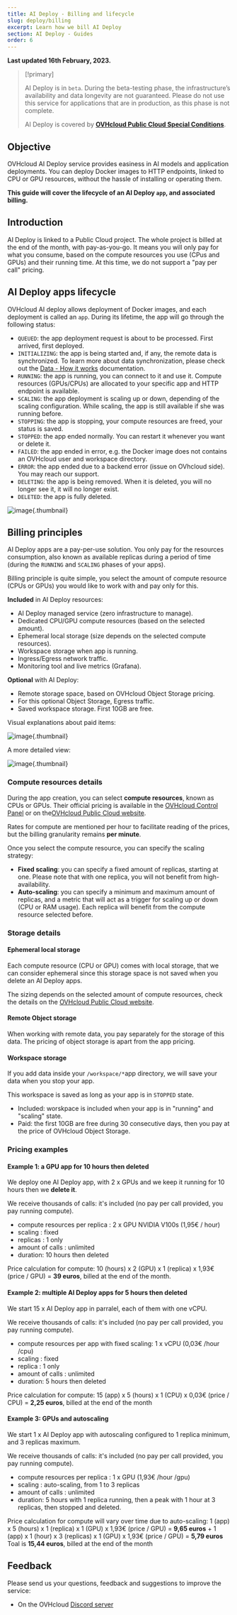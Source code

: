 ```yaml
---
title: AI Deploy - Billing and lifecycle
slug: deploy/billing
excerpt: Learn how we bill AI Deploy
section: AI Deploy - Guides
order: 6
---
```


**Last updated 16th February, 2023.**

> [!primary]
>
> AI Deploy is in `beta`. During the beta-testing phase, the infrastructure’s availability and data longevity are not guaranteed. Please do not use this service for applications that are in production, as this phase is not complete.
>
> AI Deploy is covered by **[OVHcloud Public Cloud Special Conditions](https://storage.gra.cloud.ovh.net/v1/AUTH_325716a587c64897acbef9a4a4726e38/contracts/d2a208c-Conditions_particulieres_OVH_Stack-WE-9.0.pdf)**.
>

## Objective

OVHcloud AI Deploy service provides easiness in AI models and application deployments. You can deploy Docker images to HTTP endpoints, linked to CPU or GPU resources, without the hassle of installing or operating them. 

**This guide will cover the lifecycle of an AI Deploy `app`, and associated billing.**

## Introduction

AI Deploy is linked to a Public Cloud project. The whole project is billed at the end of the month, with pay-as-you-go. It means you will only pay for what you consume, based on the compute resources you use (CPus and GPUs) and their running time. At this time, we do not support a "pay per call" pricing.

## AI Deploy apps lifecycle

OVHcloud AI deploy allows deployment of Docker images, and each deployment is called an `app`. 
During its lifetime, the app will go through the following status:

- `QUEUED`: the app deployment request is about to be processed. First arrived, first deployed.
- `INITIALIZING`: the app is being started and, if any, the remote data is synchronized. To learn more about data synchronization, please check out the [Data - How it works](https://docs.ovh.com/gb/en/publiccloud/ai/data/#how-it-works) documentation.
- `RUNNING`: the app is running, you can connect to it and use it. Compute resources (GPUs/CPUs) are allocated to your specific app and HTTP endpoint is available.
- `SCALING`: the app deployment is scaling up or down, depending of the scaling configuration. While scaling, the app is still available if she was running before.
- `STOPPING`: the app is stopping, your compute resources are freed, your status is saved.
- `STOPPED`: the app ended normally. You can restart it whenever you want or delete it.
- `FAILED`: the app ended in error, e.g. the Docker image does not contains an OVHcloud user and workspace directory.
- `ERROR`: the app ended due to a backend error (issue on OVhcloud side). You may reach our support.
- `DELETING`: the app is being removed. When it is deleted, you will no longer see it, it will no longer exist.
- `DELETED`: the app is fully deleted.

![image](images/ai.deploy.lifecycle.png){.thumbnail}

## Billing principles

AI Deploy apps are a pay-per-use solution. You only pay for the resources consumption, also known as available replicas during a period of time (during the `RUNNING` and `SCALING` phases of your apps).

Billing principle is quite simple, you select the amount of compute resource (CPUs or GPUs) you would like to work with and pay only for this.

**Included** in AI Deploy resources:

- AI Deploy managed service (zero infrastructure to manage).
- Dedicated CPU/GPU compute resources (based on the selected amount).
- Ephemeral local storage (size depends on the selected compute resources).
- Workspace storage when app is running.
- Ingress/Egress network traffic.
- Monitoring tool and live metrics (Grafana).

**Optional** with AI Deploy:

- Remote storage space, based on OVHcloud Object Storage pricing.
- For this optional Object Storage, Egress traffic.
- Saved workspace storage. First 10GB are free.

Visual explanations about paid items:

![image](images/ai.deploy.items.png){.thumbnail}

A more detailed view:

![image](images/ai.deploy.billing.png){.thumbnail}

### Compute resources details

During the app creation, you can select **compute resources**, known as CPUs or GPUs.
Their official pricing is available in the [OVHcloud Control Panel](https://www.ovh.com/auth/?action=gotomanager&from=https://www.ovh.co.uk/&ovhSubsidiary=GB) or on the[OVHcloud Public Cloud website](https://www.ovhcloud.com/en-gb/public-cloud/prices/).

Rates for compute are mentioned per hour to facilitate reading of the prices, but the billing granularity remains **per minute**.

Once you select the compute resource, you can specify the scaling strategy:

- **Fixed scaling**: you can specify a fixed amount of replicas, starting at one. Please note that with one replica, you will not benefit from high-availability.
- **Auto-scaling**: you can specify a minimum and maximum amount of replicas, and a metric that will act as a trigger for scaling up or down (CPU or RAM usage). Each replica will benefit from the compute resource selected before.


### Storage details

#### Ephemeral local storage

Each compute resource (CPU or GPU) comes with local storage, that we can consider ephemeral since this storage space is not saved when you delete an AI Deploy apps.

The sizing depends on the selected amount of compute resources, check the details on the [OVHcloud Public Cloud website](https://www.ovhcloud.com/en-gb/public-cloud/prices/).

#### Remote Object storage

When working with remote data, you pay separately for the storage of this data.
The pricing of object storage is apart from the app pricing.

#### Workspace storage

If you add data inside  your `/workspace/*`app directory, we will save your data when you stop your app.

This workspace is saved as long as your app is in `STOPPED` state.

- Included: worskpace is included when your app is in "running" and "scaling" state.
- Paid: the first 10GB are free during 30 consecutive days, then you pay at the price of OVHcloud Object Storage.

### Pricing examples

#### Example 1: a GPU app for 10 hours then deleted

We deploy one AI Deploy app, with 2 x GPUs and we keep it running for 10 hours then we **delete it**.

We receive thousands of calls: it's included (no pay per call provided, you pay running compute).

- compute resources per replica : 2 x GPU NVIDIA V100s (1,95€ / hour)
- scaling : fixed
- replicas : 1 only
- amount of calls : unlimited
- duration: 10 hours then deleted

Price calculation for compute: 10 (hours) x 2 (GPU) x 1 (replica) x 1,93€ (price / GPU) = **39 euros**, billed at the end of the month.


#### Example 2: multiple AI Deploy apps for 5 hours then deleted

We start 15 x AI Deploy app in parralel, each of them with one vCPU.

We receive thousands of calls: it's included (no pay per call provided, you pay running compute).

 - compute resources per app with fixed scaling: 1 x vCPU (0,03€ /hour /cpu)
 - scaling : fixed
 - replica : 1 only
 - amount of calls : unlimited
 - duration: 5 hours then deleted

Price calculation for compute: 15 (app) x 5 (hours) x 1 (CPU) x 0,03€ (price / CPU) = **2,25 euros**, billed at the end of the month

#### Example 3: GPUs and autoscaling

We start 1 x AI Deploy app with autoscaling configured to 1 replica minimum, and 3 replicas maximum.

We receive thousands of calls: it's included (no pay per call provided, you pay running compute).

 - compute resources per replica : 1 x GPU (1,93€ /hour /gpu)
 - scaling : auto-scaling, from 1 to 3 replicas
 - amount of calls : unlimited
 - duration: 5 hours with 1 replica running, then a peak with 1 hour at 3 replicas, then stopped and deleted.

Price calculation for compute will vary over time due to auto-scaling: 
1 (app) x 5 (hours) x 1 (replica) x 1 (GPU) x 1,93€ (price / GPU) = **9,65 euros**
+
1 (app) x 1 (hour) x 3 (replicas) x 1 (GPU) x 1,93€ (price / GPU) = **5,79 euros**
Toal is **15,44 euros**, billed at the end of the month

## Feedback

Please send us your questions, feedback and suggestions to improve the service:

- On the OVHcloud [Discord server](https://discord.com/invite/vXVurFfwe9)
